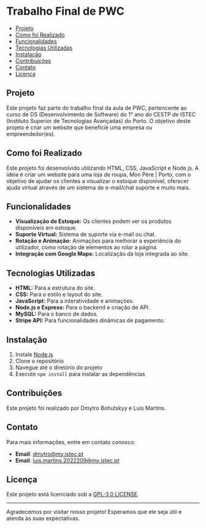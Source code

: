 # Trabalho Final de PWC

- [Projeto](#projeto)
- [Como foi Realizado](#como-foi-realizado)
- [Funcionalidades](#funcionalidades)
- [Tecnologias Utilizadas](#tecnologias-utilizadas)
- [Instalação](#instalação)
- [Contribuições](#contribuições)
- [Contato](#contato)
- [Licença](#licença)

## Projeto

Este projeto faz parte do trabalho final da aula de PWC, pertencente ao curso de DS (Desenvolvimento de Software) do 1° ano do CESTP de ISTEC (Instituto Superior de Tecnologias Avançadas) do Porto. O objetivo deste projeto é criar um website que beneficie uma empresa ou empreendedor(es).

## Como foi Realizado

Este projeto foi desenvolvido utilizando HTML, CSS, JavaScript e Node.js. A ideia é criar um website para uma loja de roupa, Mon Père | Porto, com o objetivo de ajudar os clientes a visualizar o estoque disponível, oferecer ajuda virtual através de um sistema de e-mail/chat suporte e muito mais.

## Funcionalidades

- **Visualização de Estoque:** Os clientes podem ver os produtos disponíveis em estoque.
- **Suporte Virtual:** Sistema de suporte via e-mail ou chat.
- **Rotação e Animação:** Animações para melhorar a experiência do utilizador, como rotação de elementos ao rolar a página.
- **Integração com Google Maps:** Localização da loja integrada ao site.

## Tecnologias Utilizadas

- **HTML:** Para a estrutura do site.
- **CSS:** Para o estilo e layout do site.
- **JavaScript:** Para a interatividade e animações.
- **Node.js e Express:** Para o backend e criação de API.
- **MySQL:** Para o banco de dados.
- **Stripe API:** Para funcionalidades dinâmicas de pagamento.

## Instalação

1. Instale [Node.js](https://nodejs.org/en)
2. Clone o repositório
3. Navegue até o diretório do projeto
4. Execute `npm install` para instalar as dependências

## Contribuições

Este projeto foi realizado por Dmytro Bohutskyy e Luis Martins.

## Contato

Para mais informações, entre em contato conosco:

- **Email**: dmytro@my.istec.pt
- **Email**: luis.martins.2022209@my.istec.pt

## Licença

Este projeto está licenciado sob a [GPL-3.0 LICENSE](LICENSE).

---

Agradecemos por visitar nosso projeto! Esperamos que ele seja útil e atenda às suas expectativas.
